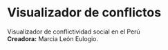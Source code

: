 # Visualizador de conflictos
Visualizador de conflictividad social en el Perú  
**Creadora:** Marcia León Eulogio.
